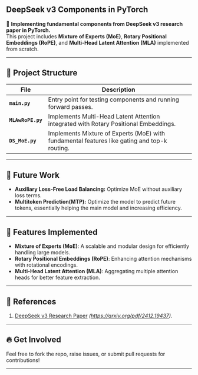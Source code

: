 ## **DeepSeek v3 Components in PyTorch**

🚀 **Implementing fundamental components from DeepSeek v3 research paper in PyTorch.**  
This project includes **Mixture of Experts (MoE)**, **Rotary Positional Embeddings (RoPE)**, and **Multi-Head Latent Attention (MLA)** implemented from scratch.

---

## 📂 **Project Structure**

| File           | Description                                                                                   |
|----------------|-----------------------------------------------------------------------------------------------|
| **`main.py`**  | Entry point for testing components and running forward passes.                                |
| **`MLAwRoPE.py`** | Implements Multi-Head Latent Attention integrated with Rotary Positional Embeddings.         |
| **`DS_MoE.py`**   | Implements Mixture of Experts (MoE) with fundamental features like gating and top-k routing.|

---

## 🌟 **Future Work**
- **Auxiliary Loss-Free Load Balancing:** Optimize MoE without auxiliary loss terms.  
- **Multitoken Prediction(MTP):** Optimize the model to predict future tokens, essentially helping the main model and increasing efficiency.  

---

## 🧪 **Features Implemented**
- **Mixture of Experts (MoE)**: A scalable and modular design for efficiently handling large models.
- **Rotary Positional Embeddings (RoPE)**: Enhancing attention mechanisms with rotational encodings.
- **Multi-Head Latent Attention (MLA)**: Aggregating multiple attention heads for better feature extraction.

---

## 📜 **References**
1. [DeepSeek v3 Research Paper](#) _(https://arxiv.org/pdf/2412.19437)._

---

## 🔥 **Get Involved**
Feel free to fork the repo, raise issues, or submit pull requests for contributions!

---

